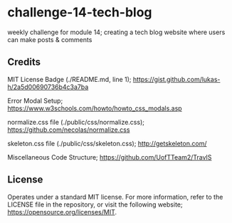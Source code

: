 # challenge-14-tech-blog
weekly challenge for module 14; creating a tech blog website where users can make posts &amp; comments 

## Credits

MIT License Badge (./README.md, line 1);
https://gist.github.com/lukas-h/2a5d00690736b4c3a7ba

Error Modal Setup;
https://www.w3schools.com/howto/howto_css_modals.asp

normalize.css file (./public/css/normalize.css);
https://github.com/necolas/normalize.css

skeleton.css file (./public/css/skeleton.css);
http://getskeleton.com/

Miscellaneous Code Structure;
https://github.com/UofTTeam2/TravIS

## License

Operates under a standard MIT license. For more information, refer to the LICENSE file in the repository, or visit the following website; https://opensource.org/licenses/MIT.